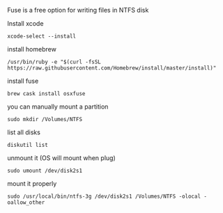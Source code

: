 Fuse is a free option for writing files in NTFS disk

Install xcode
```
xcode-select --install
```

install homebrew
 ```
/usr/bin/ruby -e "$(curl -fsSL https://raw.githubusercontent.com/Homebrew/install/master/install)"
```

install fuse
```
brew cask install osxfuse
```

you can manually mount a partition
```
sudo mkdir /Volumes/NTFS
```

list all disks
```
diskutil list
```

unmount it (OS will mount when plug)
```
sudo umount /dev/disk2s1
```

mount it properly
```
sudo /usr/local/bin/ntfs-3g /dev/disk2s1 /Volumes/NTFS -olocal -oallow_other
```

